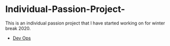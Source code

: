 # Individual-Passion-Project-
This is an individual passion project that I have started working on for winter break 2020. 

* [Dev Ops](https://github.com/CSC-DevOps/Course)
